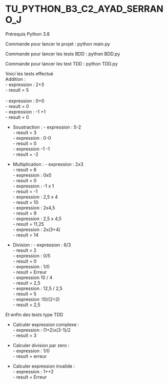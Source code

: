 # TU_PYTHON_B3_C2_AYAD_SERRANO_J
Prérequis 
Python 3.8

Commande pour lancer le projet : python main.py


Commande pour lancer les tests BDD : python BDD.py


Commande pour lancer les test TDD : python TDD.py


Voici les tests effectué<br>
Addition :<br>
        - expression : 2+3 <br>
        - result = 5 <br>        
        - expression : 0+0 <br>
        - result = 0<br>
        - expression : -1 +1<br>
        - result = 0<br>
        
- Soustraction :
        - expression : 5-2<br>
        - result = 3<br>
        - expression : 0-0<br>
        - result = 0<br>
        - expression -1 -1 <br>
        - result = -2<br>

- Multiplication :
       - expression : 2x3<br>
       - result = 6<br>
       - expression : 0x0<br>
       - result = 0<br>
       - expression : -1 x 1 <br>
       - result = -1<br>
       - expression : 2,5 x 4 <br>
       - result = 10<br>
       - expression : 2x4,5<br>
       - result = 9<br>
       - expression : 2,5 x 4,5<br>
       - result = 11,25<br>
       - expression : 2x(3+4)<br>
       - result = 14<br>

- Division :
        - expression : 6/3<br>
        - result = 2<br>
        - expression : 0/5<br>
        - result = 0<br>
        - expression : 1/0<br>
        - result = Erreur<br>
        - expression 10 / 4<br>
        - result = 2,5<br>
        - expression : 12,5 / 2,5<br>
        - result = 5<br>
        - expression :10/(2+2)<br>
        - result = 2,5<br>

Et enfin des tests type TDD<br>

- Calculer expression complexe :<br>
        - expression : (1+2)x(3-1)/2<br>
        - result = 3<br>

- Calculer division par zero :<br>
        - expression : 1/0<br>
        - result = erreur<br>
        
- Calculer expression invalide :<br>
        - expression : 1++2<br>
        - result = Erreur<br>
